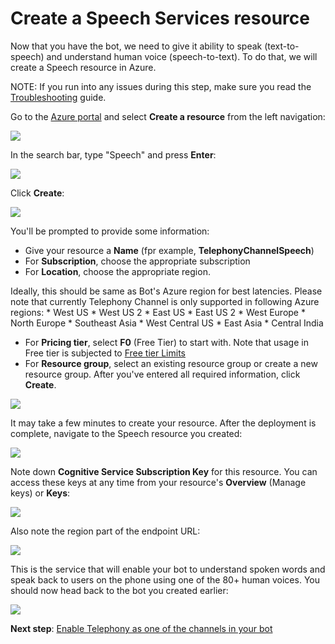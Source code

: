 # Create a Speech Services resource

Now that you have the bot, we need to give it ability to speak (text-to-speech) and understand human voice (speech-to-text). To do that, we will create a Speech resource in Azure.

NOTE: If you run into any issues during this step, make sure you read the [Troubleshooting](TroubleshootingTelephonyBot.md) guide.

Go to the [Azure portal](https://portal.azure.com) and select **Create a resource** from the left navigation:

![](images/create-a-bot/c006-create-new-resource-again.png)

In the search bar, type "Speech" and press **Enter**:

![](images/create-a-bot/c007-enter-speech.png)

Click **Create**:

![](images/create-a-bot/c008-click-create-speech.png)

You'll be prompted to provide some information:
   * Give your resource a **Name** (fpr example, **TelephonyChannelSpeech**)
   * For **Subscription**, choose the appropriate subscription
   * For **Location**, choose the appropriate region.
   
Ideally, this should be same as Bot's Azure region for best latencies. Please note that currently Telephony Channel is only supported in following Azure regions:
        * West US
        * West US 2
        * East US
        * East US 2
        * West Europe
        * North Europe
        * Southeast Asia
        * West Central US
        * East Asia
        * Central India
   * For **Pricing tier**, select **F0** (Free Tier) to start with. Note that usage in Free tier is subjected to [Free tier Limits](https://azure.microsoft.com/en-us/pricing/details/cognitive-services/speech-services/)
   * For **Resource group**, select an existing resource group or create a new resource group.
After you've entered all required information, click **Create**. 

![](images/create-a-bot/c009-fill-out-speech-settings.png)

It may take a few minutes to create your resource. After the deployment is complete, navigate to the Speech resource you created:

![](images/create-a-bot/c011-go-to-speech-services.png)

Note down **Cognitive Service Subscription Key** for this resource. You can access these keys at any time from your resource's **Overview** (Manage keys) or **Keys**:

![](images/create-a-bot/c012-copy-key.png)

Also note the region part of the endpoint URL:

![](images/create-a-bot/c013-note-the-region.png)

This is the service that will enable your bot to understand spoken words and speak back to users on the phone using one of the 80+ human voices.  You should now head back to the bot you created earlier:

![](images/create-a-bot/c014-go-to-the-bot.png)

**Next step**:  [Enable Telephony as one of the channels in your bot](EnableTelephony.md)
